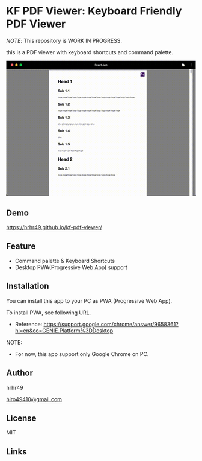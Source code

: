 # KF PDF Viewer: Keyboard Friendly PDF Viewer

*NOTE*: This repository is WORK IN PROGRESS.

this is a PDF viewer with keyboard shortcuts and command palette.

![./img/kf-pdf-viewer-demo.gif](./img/kf-pdf-viewer-demo.gif)

## Demo

https://hrhr49.github.io/kf-pdf-viewer/

## Feature

* Command palette & Keyboard Shortcuts
* Desktop PWA(Progressive Web App) support

## Installation

You can install this app to your PC as PWA (Progressive Web App).

To install PWA, see following URL.

* Reference: https://support.google.com/chrome/answer/9658361?hl=en&co=GENIE.Platform%3DDesktop

NOTE:

* For now, this app support only Google Chrome on PC.

## Author

hrhr49

hiro49410@gmail.com

## License

MIT

## Links

